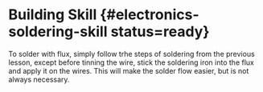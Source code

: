 # Building Skill {#electronics-soldering-skill status=ready}


To solder with flux, simply follow trhe steps of soldering from the previous lesson, except before tinning the wire, stick the soldering iron into the flux and apply it on the wires. This will make the solder flow easier, but is not always necessary.
